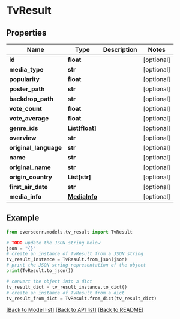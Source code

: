 # TvResult


## Properties

Name | Type | Description | Notes
------------ | ------------- | ------------- | -------------
**id** | **float** |  | [optional] 
**media_type** | **str** |  | [optional] 
**popularity** | **float** |  | [optional] 
**poster_path** | **str** |  | [optional] 
**backdrop_path** | **str** |  | [optional] 
**vote_count** | **float** |  | [optional] 
**vote_average** | **float** |  | [optional] 
**genre_ids** | **List[float]** |  | [optional] 
**overview** | **str** |  | [optional] 
**original_language** | **str** |  | [optional] 
**name** | **str** |  | [optional] 
**original_name** | **str** |  | [optional] 
**origin_country** | **List[str]** |  | [optional] 
**first_air_date** | **str** |  | [optional] 
**media_info** | [**MediaInfo**](MediaInfo.md) |  | [optional] 

## Example

```python
from overseerr.models.tv_result import TvResult

# TODO update the JSON string below
json = "{}"
# create an instance of TvResult from a JSON string
tv_result_instance = TvResult.from_json(json)
# print the JSON string representation of the object
print(TvResult.to_json())

# convert the object into a dict
tv_result_dict = tv_result_instance.to_dict()
# create an instance of TvResult from a dict
tv_result_from_dict = TvResult.from_dict(tv_result_dict)
```
[[Back to Model list]](../README.md#documentation-for-models) [[Back to API list]](../README.md#documentation-for-api-endpoints) [[Back to README]](../README.md)


